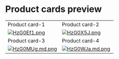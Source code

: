 # Product cards preview

<table>
  <tr>
    <td width="50%">Product card-1</td>
    <td width="50%">Product card-2</td>
  </tr>

  <tr>
    <td width="50%">
        <a href="https://github.com/Clueless-Community/seamless-ui/blob/main/Product%20Cards/src/product-card-1.html">
            <img src="https://iili.io/HzG0Ef1.png" alt="HzG0Ef1.png" border="0">
        </a>
    </td>
    <td width="50%">
        <a href="https://github.com/Clueless-Community/seamless-ui/blob/main/Product%20Cards/src/product-card-2.html">
            <img src="https://iili.io/HzG0X5J.png" alt="HzG0X5J.png" border="0">
        </a>
    </td>
  </tr>

  <tr>
    <td width="50%">Product card-3</td>
    <td width="50%">Product card-4</td>
  </tr>
  <tr>
    <td width="50%">
        <a href="https://github.com/Clueless-Community/seamless-ui/blob/main/Product%20Cards/src/product-card-3.html">
            <img src="https://iili.io/HzG0MUg.md.png" alt="HzG0MUg.md.png" border="0">
        </a>
    </td>
    <td width="50%">
        <a href="https://github.com/Clueless-Community/seamless-ui/blob/main/Product%20Cards/src/product-card-4.html">
            <img src="https://iili.io/HzG0WJa.md.png" alt="HzG0WJa.md.png" border="0">
        </a>
    </td>
  </tr>
</table>
